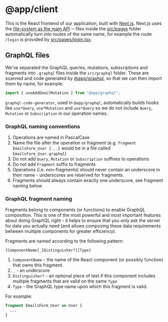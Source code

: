 # @app/client

This is the React frontend of our application, built with
[Next.js](https://nextjs.org/). Next.js uses the
[file-system as the main API](https://nextjs.org/docs#manual-setup) ─ files
inside the [src/pages](./src/pages) folder automatically turn into routes of the
same name, for example the route `/login` is provided by
[src/pages/login.tsx](src/pages/login.tsx).

## GraphQL files

We've separated the GraphQL queries, mutations, subscriptions and fragments into
`.graphql` files inside the `src/graphql` folder. These are scanned and code
generated by [@app/graphql](../graphql/README.md), so that we can then import
them by name, for example:

```ts
import { useAddEmailMutation } from "@app/graphql";
```

`graphql-code-generator`, used in `@app/graphql`, automatically builds hooks
like `use*Query`, `use*Mutation` and `use*Query` so we do not include `Query`,
`Mutation` or `Subscription` in our operation names.

### GraphQL naming conventions

1. Operations are named in PascalCase
2. Name the file after the operation or fragment (e.g.
   `fragment EmailsForm_User {...}` would be in a file called
   `EmailsForm_User.graphql`)
3. Do not add `Query`, `Mutation` or `Subscription` suffixes to operations
4. Do not add `Fragment` suffix to fragments
5. Operations (i.e. non-fragments) should never contain an underscore in their
   name - underscores are reserved for fragments.
6. Fragments should always contain exactly one underscore, see fragment naming
   below

### GraphQL fragment naming

Fragments belong to components (or functions) to enable GraphQL composition.
This is one of the most powerful and most important features about doing GraphQL
right - it helps to ensure that you only ask the server for data you actually
need (and allows composing these data requirements between multiple components
for greater efficiency).

Fragments are named according to the following pattern:

```
[ComponentName]_[Distinguisher?][Type]
```

1. `ComponentName` - the name of the React component (or possibly function) that
   owns this fragment.
2. `_` - an underscore
3. `Distinguisher?` - an optional piece of text if this component includes
   multiple fragments that are valid on the same `Type`
4. `Type` - the GraphQL type name upon which this fragment is valid.

For example:

```graphql
fragment EmailsForm_User on User {
  ...
}
```
